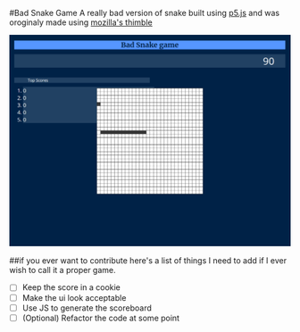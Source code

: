 #Bad Snake Game
A really bad version of snake built using [p5.js](https://p5js.org/)
and was oroginaly made using [mozilla's thimble](https://github.com/mozilla/thimble.mozilla.org)

![a capture of the game](Capture.PNG)

##if you ever want to contribute
here's a list of things I need to add if 
I ever wish to call it a proper game.
- [ ] Keep the score in a cookie
- [ ] Make the ui look acceptable
- [ ] Use JS to generate the scoreboard
- [ ] \(Optional) Refactor the code at some point
